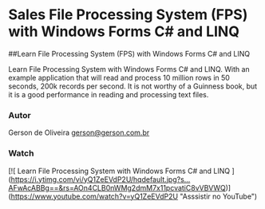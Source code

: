 # Sales File Processing System (FPS) with Windows Forms C# and LINQ 

##Learn File Processing System (FPS) with Windows Forms C# and LINQ

Learn File Processing System with Windows Forms C#  and LINQ.
With an example application that will read and process 10 million rows in 50 seconds, 200k records per second.
It is not worthy of a Guinness book, but it is a good performance in reading and processing text files.

### Autor
Gerson de Oliveira
gerson@gerson.com.br

### Watch
[![ Learn File Processing System with Windows Forms C# and LINQ ] (https://i.ytimg.com/vi/yQ1ZeEVdP2U/hqdefault.jpg?s…AFwAcABBg==&rs=AOn4CLB0nWMg2dmM7x11pcvatiC8vVBVWQ)] (https://www.youtube.com/watch?v=yQ1ZeEVdP2U "Asssistir no YouTube")
